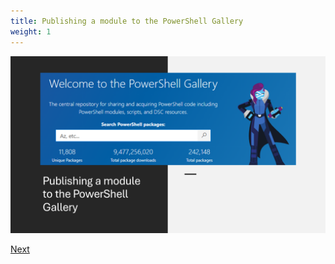 ```yaml
---
title: Publishing a module to the PowerShell Gallery
weight: 1
---
```


![Publishing a module to the PowerShell Gallery][01]

[Next][02]

<!-- link references -->
[01]: slide1.png
[02]: ../slide2
